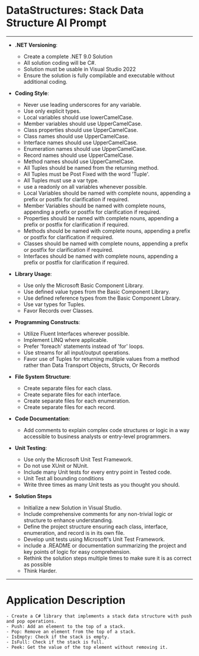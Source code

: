 ﻿# DataStructures: Stack Data Structure AI Prompt
------------------------------------------------------------------------------------------------------------------------
- **.NET Versioning**: 
  - Create a complete .NET 9.0 Solution
  - All solution coding will be C#. 
  - Solution must be usable in Visual Studio 2022
  - Ensure the solution is fully compilable and executable without additional coding.


- **Coding Style**:
	- Never use leading underscores for any variable.
	- Use only explicit types.
	- Local variables should use lowerCamelCase.
	- Member variables should use UpperCamelCase.
	- Class properties should use UpperCamelCase.
	- Class names should use UpperCamelCase.
	- Interface names should use UpperCamelCase.
	- Enumeration names should use UpperCamelCase.
	- Record names should use UpperCamelCase.
	- Method names should use UpperCamelCase.
	- All Tuples should be named from the returning method.
	- All Tuples must be Post Fixed with the word 'Tuple'.
	- All Tuples must use a var type.
	- use a readonly on all variables whenever possible.
	- Local Variables should be named with complete nouns, appending a prefix or postfix for clarification if required.
	- Member Variables should be named with complete nouns, appending a prefix or postfix for clarification if required.
	- Properties should be named with complete nouns, appending a prefix or postfix for clarification if required.
	- Methods should be named with complete nouns, appending a prefix or postfix for clarification if required.
	- Classes should be named with complete nouns, appending a prefix or postfix for clarification if required.
	- Interfaces should be named with complete nouns, appending a prefix or postfix for clarification if required.



- **Library Usage**:
	- Use only the Microsoft Basic Component Library.
	- Use defined value types from the Basic Component Library.
	- Use defined reference types from the Basic Component Library.
	- Use var types for Tuples.
	- Favor Records over Classes.

- **Programming Constructs**:
	- Utilize Fluent Interfaces wherever possible.
	- Implement LINQ where applicable.
	- Prefer 'foreach' statements instead of 'for' loops.
	- Use streams for all input/output operations.
	- Favor use of Tuples for returning multiple values from a method rather than Data Transport Objects, Structs, Or Records

- **File System Structure**: 
	- Create separate files for each class.
	- Create separate files for each interface.
	- Create separate files for each enumeration.
	- Create separate files for each record.

 - **Code Documentation**: 
	- Add comments to explain complex code structures or logic in a way accessible to business analysts or entry-level programmers.

- **Unit Testing**: 
	- Use only the Microsoft Unit Test Framework.
	- Do not use XUnit or NUnit.
	- Include many Unit tests for every entry point in Tested code.
	- Unit Test all bounding conditions
	- Write three times as many Unit tests as you thought you should.

- **Solution Steps**
	- Initialize a new Solution in Visual Studio.
	- Include comprehensive comments for any non-trivial logic or structure to enhance understanding.
	- Define the project structure ensuring each class, interface, enumeration, and record is in its own file.
	- Develop unit tests using Microsoft's Unit Test Framework.
	- include a .README or documentation summarizing the project and key points of logic for easy comprehension.
	- Rethink the solution steps multiple times to make sure it is as correct as possible
	- Think Harder.


------------------------------------------------------------------------------------------------------------------------

# Application Description	

	- Create a C# library that implements a stack data structure with push and pop operations.
	- Push: Add an element to the top of a stack.
	- Pop: Remove an element from the top of a stack.
	- IsEmpty: Check if the stack is empty.
	- IsFull: Check if the stack is full.
	- Peek: Get the value of the top element without removing it.

